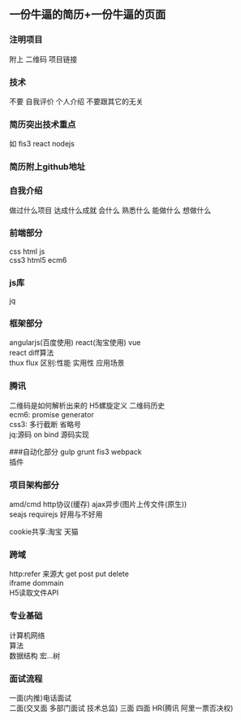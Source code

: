 ## 一份牛逼的简历+一份牛逼的页面
### 注明项目
附上 二维码 项目链接  
### 技术
不要 自我评价 个人介绍 不要跟其它的无关  
### 简历突出技术重点
如 fis3 react nodejs  
### 简历附上github地址
### 自我介绍
做过什么项目 达成什么成就 会什么 熟悉什么 能做什么 想做什么  


### 前端部分
css html js  
css3 html5 ecm6  
### js库  
jq  
### 框架部分
angularjs(百度使用) react(淘宝使用) vue    
react diff算法   
thux flux 区别:性能 实用性 应用场景  
### 腾讯
二维码是如何解析出来的 H5螺旋定义 二维码历史  
ecm6: promise generator  
css3: 多行截断 省略号  
jq:源码 on bind 源码实现  

###自动化部分
gulp grunt fis3 webpack   
插件  

### 项目架构部分
amd/cmd http协议(缓存) ajax异步(图片上传文件(原生))  
seajs requirejs 好用与不好用  

cookie共享:淘宝 天猫  
### 跨域
http:refer 来源大 get post put delete    
iframe dommain   
H5读取文件API  

### 专业基础
计算机网络  
算法  
数据结构  宏...树
### 面试流程
一面(内推)电话面试  
二面(交叉面 多部门面试 技术总监)
三面
四面 HR(腾讯 阿里一票否决权)